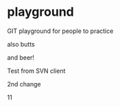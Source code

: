playground
==========

GIT playground for people to practice

also butts

and beer!

Test from SVN client

2nd change

11
